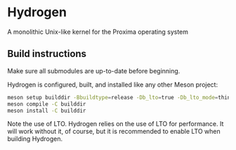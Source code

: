 # Hydrogen
A monolithic Unix-like kernel for the Proxima operating system

## Build instructions
Make sure all submodules are up-to-date before beginning.

Hydrogen is configured, built, and installed like any other Meson project:
```sh
meson setup builddir -Bbuildtype=release -Db_lto=true -Db_lto_mode=thin -Db_ndebug=true
meson compile -C builddir
meson install -C builddir
```

Note the use of LTO. Hydrogen relies on the use of LTO for performance. It will work without it, of course, but it is
recommended to enable LTO when building Hydrogen.
